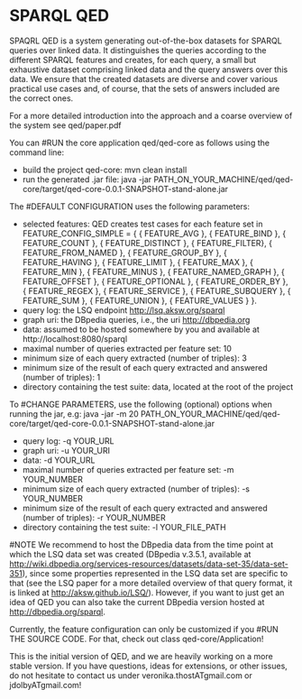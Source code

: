# SPARQL QED

SPAQRL QED is a system generating out-of-the-box datasets for SPARQL queries over linked data. It distinguishes the queries according to the different SPARQL features and creates, for each query, a small but exhaustive dataset comprising linked data and the query answers over this data. We ensure that the created datasets are diverse and cover various practical use cases and, of course, that the sets of answers included are the correct ones.

For a more detailed introduction into the approach and a coarse overview of the system see qed/paper.pdf

You can #RUN the core application qed/qed-core as follows using the command line:
- build the project qed-core: mvn clean install
- run the generated .jar file: java -jar PATH_ON_YOUR_MACHINE/qed/qed-core/target/qed-core-0.0.1-SNAPSHOT-stand-alone.jar

The #DEFAULT CONFIGURATION uses the following parameters:
- selected features: 
QED creates test cases for each feature set in 
FEATURE_CONFIG_SIMPLE = {
	{ FEATURE_AVG },
	{ FEATURE_BIND },
	{ FEATURE_COUNT },
	{ FEATURE_DISTINCT },
	{ FEATURE_FILTER},
	{ FEATURE_FROM_NAMED },
	{ FEATURE_GROUP_BY },
	{ FEATURE_HAVING },
	{ FEATURE_LIMIT },
	{ FEATURE_MAX },
	{ FEATURE_MIN },
	{ FEATURE_MINUS },
	{ FEATURE_NAMED_GRAPH },
	{ FEATURE_OFFSET },
	{ FEATURE_OPTIONAL },
	{ FEATURE_ORDER_BY },
	{ FEATURE_REGEX },
	{ FEATURE_SERVICE },
	{ FEATURE_SUBQUERY },
	{ FEATURE_SUM },
	{ FEATURE_UNION },
	{ FEATURE_VALUES }
	}.
- query log: the LSQ endpoint http://lsq.aksw.org/sparql
- graph uri: the DBpedia queries, i.e., the uri http://dbpedia.org
- data: assumed to be hosted somewhere by you and available at http://localhost:8080/sparql
- maximal number of queries extracted per feature set: 10
- minimum size of each query extracted (number of triples): 3
- minimum size of the result of each query extracted and answered (number of triples): 1
- directory containing the test suite: data, located at the root of the project

To #CHANGE PARAMETERS, use the following (optional) options when running the jar, e.g: java -jar -m 20 PATH_ON_YOUR_MACHINE/qed/qed-core/target/qed-core-0.0.1-SNAPSHOT-stand-alone.jar
- query log: -q YOUR_URL
- graph uri: -u YOUR_URI
- data: -d YOUR_URL
- maximal number of queries extracted per feature set: -m YOUR_NUMBER
- minimum size of each query extracted (number of triples): -s YOUR_NUMBER
- minimum size of the result of each query extracted and answered (number of triples): -r YOUR_NUMBER
- directory containing the test suite: -l YOUR_FILE_PATH


#NOTE
We recommend to host the DBpedia data from the time point at which the LSQ data set was created (DBpedia
v.3.5.1, available at http://wiki.dbpedia.org/services-resources/datasets/data-set-35/data-set-351), since some properties represented in the LSQ data set are specific to that (see the LSQ paper for a more detailed overview of that query format, it is linked at http://aksw.github.io/LSQ/). However, if you want to just get an idea of QED you can also take the current DBpedia version hosted at http://dbpedia.org/sparql.

Currently, the feature configuration can only be customized if you #RUN THE SOURCE CODE. For that, check out class qed-core/Application!

This is the initial version of QED, and we are heavily working on a more stable version. If you have questions, ideas for extensions, or other issues, do not hesitate to contact us under veronika.thostATgmail.com or jdolbyATgmail.com!



